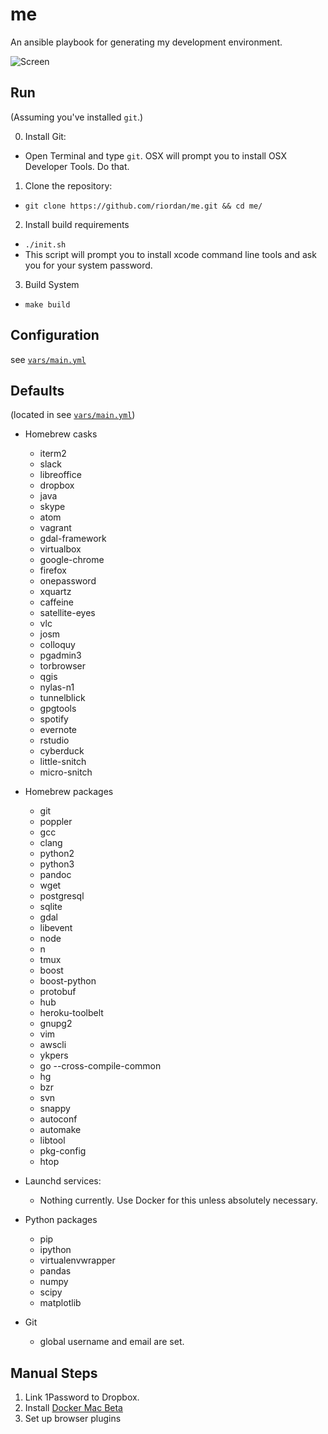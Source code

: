 # me


An ansible playbook for generating my development environment.

![Screen](screenshots/sample-screen.png)

## Run
(Assuming you've installed `git`.)

0. Install Git:
  - Open Terminal and type `git`. OSX will prompt you to install OSX Developer Tools. Do that.

1. Clone the repository:
  - `git clone https://github.com/riordan/me.git && cd me/`

2. Install build requirements
  - `./init.sh`
  - This script will prompt you to install xcode command line tools and ask you for your system password.

3. Build System
  - `make build`

## Configuration

see [`vars/main.yml`](vars/mail.yml)

## Defaults

(located in see [`vars/main.yml`](vars/mail.yml))

* Homebrew casks

  - iterm2
  - slack
  - libreoffice
  - dropbox
  - java
  - skype
  - atom
  - vagrant
  - gdal-framework
  - virtualbox
  - google-chrome
  - firefox
  - onepassword
  - xquartz
  - caffeine
  - satellite-eyes
  - vlc
  - josm
  - colloquy
  - pgadmin3
  - torbrowser
  - qgis
  - nylas-n1
  - tunnelblick
  - gpgtools
  - spotify
  - evernote
  - rstudio
  - cyberduck
  - little-snitch
  - micro-snitch

* Homebrew packages

  - git
  - poppler
  - gcc
  - clang
  - python2
  - python3
  - pandoc
  - wget
  - postgresql
  - sqlite
  - gdal
  - libevent
  - node
  - n
  - tmux
  - boost
  - boost-python
  - protobuf
  - hub
  - heroku-toolbelt
  - gnupg2
  - vim
  - awscli
  - ykpers
  - go --cross-compile-common
  - hg
  - bzr
  - svn
  - snappy
  - autoconf
  - automake
  - libtool
  - pkg-config
  - htop

* Launchd services:
    - Nothing currently. Use Docker for this unless absolutely necessary.


* Python packages

  - pip
  - ipython
  - virtualenvwrapper
  - pandas
  - numpy
  - scipy
  - matplotlib

* Git
  - global username and email are set.

## Manual Steps

  1. Link 1Password to Dropbox.
  2. Install [Docker Mac Beta](https://blog.docker.com/2016/03/docker-for-mac-windows-beta/)
  3. Set up browser plugins
